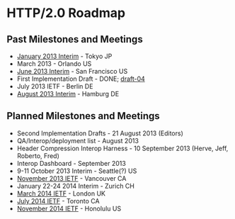 
# HTTP/2.0 Roadmap


## Past Milestones and Meetings


* [January 2013 Interim](interim-13-01/) - Tokyo JP
* March 2013 - Orlando US
* [June 2013 Interim](interim-13-06/) - San Francisco US
* First Implementation Draft - DONE; [draft-04](http://tools.ietf.org/html/draft-ietf-httpbis-http2-04)
* July 2013 IETF - Berlin DE
* [August 2013 Interim](interim-13-08/) - Hamburg DE

## Planned Milestones and Meetings

* Second Implementation Drafts - 21 August 2013 (Editors)
* QA/Interop/deployment list - August 2013
* Header Compression Interop Harness - 10 September 2013 (Herve, Jeff, Roberto, Fred)
* Interop Dashboard - September 2013
* 9-11 October 2013 Interim - Seattle(?) US 
* [November 2013 IETF](http://www.ietf.org/meeting/upcoming.html) - Vancouver CA
* January 22-24 2014 Interim - Zurich CH
* [March 2014 IETF](http://www.ietf.org/meeting/upcoming.html) - London UK
* [July 2014 IETF](http://www.ietf.org/meeting/upcoming.html) - Toronto CA
* [November 2014 IETF](http://www.ietf.org/meeting/upcoming.html) - Honolulu US

